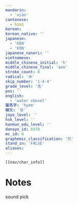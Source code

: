 ```yaml
---
mandarin:
  - 'xiān'
cantonese:
  - him1
korean:
korean_native: ''
japanese:
  - 'KEN'
  - 'KON'
japanese_nanori: ''
vietnamese:
middle_chinese_initial: 'h'
middle_chinese_final: 'ɨɐm'
stroke_count: 8
radical: '木'
skip_number: '1-4-4'
grade_level: '名'
pos: ''
english:
  - 'water shovel'
羅馬字: 'hyem'
韓文: '혐'
joyo_level: ''
hsk_level: ''
hanmun_edu_level: ''
danayo_id: 8370
mc_id: 0
graphemic_classification: '欠'
stand_in: 'FALSE'
aliases:
---
```

```meta-bind-embed
[[nav/char_info]]
```

# Notes
sound pick
